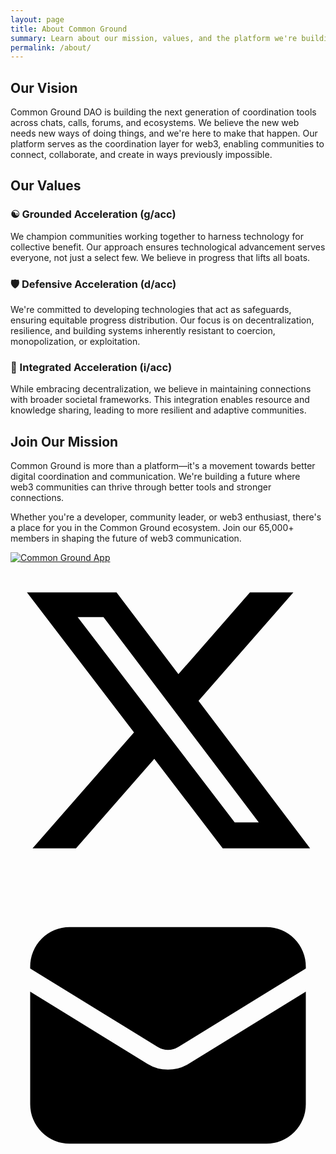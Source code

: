 ```yaml
---
layout: page
title: About Common Ground
summary: Learn about our mission, values, and the platform we're building to revolutionize web3 communication.
permalink: /about/
---
```


## Our Vision

Common Ground DAO is building the next generation of coordination tools across chats, calls, forums, and ecosystems. We believe the new web needs new ways of doing things, and we're here to make that happen. Our platform serves as the coordination layer for web3, enabling communities to connect, collaborate, and create in ways previously impossible.

## Our Values

### ☯️ Grounded Acceleration (g/acc)
We champion communities working together to harness technology for collective benefit. Our approach ensures technological advancement serves everyone, not just a select few. We believe in progress that lifts all boats.

### 🛡️ Defensive Acceleration (d/acc)
We're committed to developing technologies that act as safeguards, ensuring equitable progress distribution. Our focus is on decentralization, resilience, and building systems inherently resistant to coercion, monopolization, or exploitation.

### 🔗 Integrated Acceleration (i/acc)
While embracing decentralization, we believe in maintaining connections with broader societal frameworks. This integration enables resource and knowledge sharing, leading to more resilient and adaptive communities.

## Join Our Mission

Common Ground is more than a platform—it's a movement towards better digital coordination and communication. We're building a future where web3 communities can thrive through better tools and stronger connections.

Whether you're a developer, community leader, or web3 enthusiast, there's a place for you in the Common Ground ecosystem. Join our 65,000+ members in shaping the future of web3 communication.

<div class="social-links">
    <a href="https://app.cg/c/commonground" target="_blank" class="social-link">
        <img src="{{ '/assets/images/common-ground.png' | relative_url }}" alt="Common Ground App" class="social-icon cg">
    </a>
    <a href="https://twitter.com/CommonGround_cg" target="_blank" class="social-link">
        <svg viewBox="0 0 24 24" aria-hidden="true" class="social-icon twitter">
            <path d="M18.244 2.25h3.308l-7.227 8.26 8.502 11.24H16.17l-5.214-6.817L4.99 21.75H1.68l7.73-8.835L1.254 2.25H8.08l4.713 6.231zm-1.161 17.52h1.833L7.084 4.126H5.117z"></path>
        </svg>
    </a>
    <a href="mailto:ola@dao.cg" class="social-link">
        <svg viewBox="0 0 24 24" aria-hidden="true" class="social-icon email">
            <path d="M1.5 8.67v8.58a3 3 0 003 3h15a3 3 0 003-3V8.67l-8.928 5.493a3 3 0 01-3.144 0L1.5 8.67z"></path>
            <path d="M22.5 6.908V6.75a3 3 0 00-3-3h-15a3 3 0 00-3 3v.158l9.714 5.978a1.5 1.5 0 001.572 0L22.5 6.908z"></path>
        </svg>
    </a>
</div> 